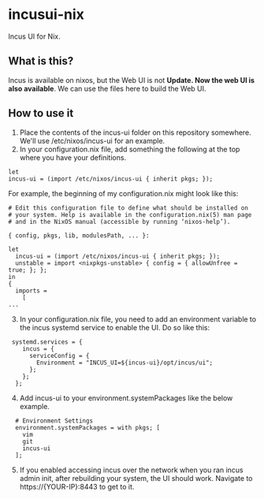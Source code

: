 # incusui-nix
Incus UI for Nix.

## What is this?
Incus is available on nixos, but the Web UI is not **Update. Now the web UI is also available**. We can use the files here to build the Web UI.

## How to use it

1. Place the contents of the incus-ui folder on this repository somewhere. We'll use /etc/nixos/incus-ui for an example.
2. In your configuration.nix file, add something the following at the top where you have your definitions.
```
let
incus-ui = (import /etc/nixos/incus-ui { inherit pkgs; });
```

For example, the beginning of my configuration.nix might look like this:
```
# Edit this configuration file to define what should be installed on
# your system. Help is available in the configuration.nix(5) man page
# and in the NixOS manual (accessible by running ‘nixos-help’).

{ config, pkgs, lib, modulesPath, ... }:

let
  incus-ui = (import /etc/nixos/incus-ui { inherit pkgs; });
  unstable = import <nixpkgs-unstable> { config = { allowUnfree = true; }; };
in
{
  imports =
    [
...
```
3. In your configuration.nix file, you need to add an environment variable to the incus systemd service to enable the UI. Do so like this:
```
 systemd.services = {
    incus = {
      serviceConfig = {
        Environment = "INCUS_UI=${incus-ui}/opt/incus/ui";
      };
    };
  };
```
4. Add incus-ui to your environment.systemPackages like the below example.
```
  # Environment Settings
  environment.systemPackages = with pkgs; [
    vim
    git
    incus-ui
  ];
``` 
5. If you enabled accessing incus over the network when you ran incus admin init, after rebuilding your system, the UI should work. Navigate to https://{YOUR-IP}:8443 to get to it.
